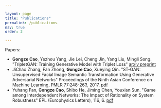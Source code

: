 ```yaml
---

layout: page
title: "Publications"
permalink: /publications
nav: true
order: 2

---
```


Papers:
* **Gongze Cao**, Yezhou Yang, Jie Lei, Cheng Jin, Yang Liu, Mingli Song. "TripletGAN: Training Generative Model with Triplet Loss" [arxiv preprint](https://arxiv.org/abs/1711.05084)
* JiChao Zhang, Fan Zhong, **Gongze Cao**, Xueying Qin. "ST-GAN: Unsupervised Facial Image Semantic Transformation Using Generative Adversarial Networks" Proceedings of the Ninth Asian Conference on Machine Learning, PMLR 77:248-263, 2017. [pdf](http://proceedings.mlr.press/v77/zhang17c/zhang17c.pdf)
* Yuhang Fan, **Gongze Cao**, Shibo He, Jiming Chen, Youxian Sun. "Game among Interdependent Networks: The Impact of Rationality on System Robustness" EPL (Europhysics Letters), 116, 6. [pdf](http://iopscience.iop.org/article/10.1209/0295-5075/116/68002/pdf)
